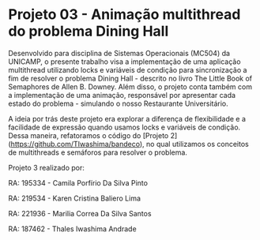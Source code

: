 # Projeto 03 - Animação multithread do problema Dining Hall


Desenvolvido para disciplina de Sistemas Operacionais (MC504) da UNICAMP, o presente trabalho visa a implementação de uma aplicação multithread utilizando locks e variáveis de condição para sincronização a fim de resolver o problema Dining Hall - descrito no livro The Little Book of Semaphores de Allen B. Downey. Além disso, o projeto conta também com a implementação de uma animação, responsável por apresentar cada estado do problema - simulando o nosso Restaurante Universitário.

A ideia por trás deste projeto era explorar a diferença de flexibilidade e a facilidade de expressão quando usamos locks e variáveis de condição. Dessa maneira, refatoramos o código do [Projeto 2] (https://github.com/TIwashima/bandeco), no qual utilizamos os conceitos de multithreads e semáforos para resolver o problema.

Projeto 3 realizado por:

RA: 195334 - Camila Porfírio Da Silva Pinto

RA: 219534 - Karen Cristina Baliero Lima

RA: 221936 - Marilia Correa Da Silva Santos

RA: 187462 - Thales Iwashima Andrade
